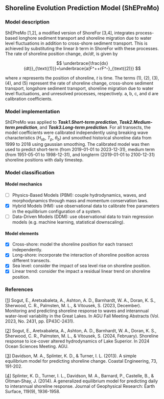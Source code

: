 ## Shoreline Evolution Prediction Model (ShEPreMo)
### Model description

ShEPreMo [1,2], a modified version of ShoreFor [3,4], integrates process-based longhore sediment transport and shoreline migration due to water level fluctuations in addition to cross-shore sediment transport. This is achieved by substituting the linear $b$ term in ShoreFor with these processes. The rate of shoreline position change, $dx/dt$, is given by

$$ \underbrace{\frac{dx}{dt}}_{\text{(1)}}=\underbrace{a(F^++rF^-}_{\text{(2)}} $$

where $x$ represents the position of shoreline, $t$ is time. The terms (1), (2), (3), (4), and (5) represent the rate of shoreline change, cross-shore sediment transport, longshore sediment transport, shoreline migration due to water level fluctuations, and unresolved processes, respectively. a, b, c, and d are calibration coefficients.


### Model implementation
ShEPreMo was applied to ***Task1.Short-term prediction***, ***Task2.Medium-term prediction***, and ***Task3.Long-term prediction***. For all transects, the model coefficients were calibrated independently using breaking wave characteristics ($H_{sb}$, $T_p$, $\theta_{b}$) and smoothed historical shoreline data from 1999 to 2018 using gaussian smoothing. The calibrated model was then used to predict short-term (from 2019-01-01 to 2023-12-31), medium term (from 1951-05-01 to 1998-12-31), and longterm (2019-01-01 to 2100-12-31) shoreline positions with daily timestep.

### Model classification
#### Model mechanics
- [ ] Physics-Based Models (PBM): couple hydrodynamics, waves, and morphodynamics through mass and momentum conservation laws.
- [x] Hybrid Models (HM): use observational data to calibrate free parameters in the equilibrium configuration of a system.
- [ ] Data-Driven Models (DDM): use observational data to train regression models (e.g. machine learning, statistical downscaling).
#### Model elements 
- [x] Cross-shore: model the shoreline position for each transect independently.
- [x] Long-shore: incorporate the interaction of shoreline position across different transects.
- [x] Sea level: consider the impact of sea level rise on shoreline position.
- [x] Linear trend: consider the impact a residual linear trend on shoreline position.

### References
[[1]()]
Sogut, E., Aretxabaleta, A., Ashton, A. D., Barnhardt, W. A., Doran, K. S., Sherwood, C. R., Palmsten, M. L., & Vitousek, S. (2023, December). Monitoring and predicting shoreline response to waves and interannual water-level variability in the Great Lakes. In AGU Fall Meeting Abstracts (Vol. 2023, No. 2431, pp. EP43C-2431).

[[2]()]
Sogut, E., Aretxabaleta, A., Ashton, A. D., Barnhardt, W. A., Doran, K. S., Sherwood, C. R., Palmsten, M. L., & Vitousek, S. (2024, February). Shoreline response to ice-cover altered hydrodynamics of Lake Superior. In 2024 Ocean Sciences Meeting. AGU.

[[3]()]
Davidson, M. A., Splinter, K. D., & Turner, I. L. (2013). A simple equilibrium model for predicting shoreline change. Coastal Engineering, 73, 191-202.

[[4]()]
Splinter, K. D., Turner, I. L., Davidson, M. A., Barnard, P., Castelle, B., & Oltman‐Shay, J. (2014). A generalized equilibrium model for predicting daily to interannual shoreline response. Journal of Geophysical Research: Earth Surface, 119(9), 1936-1958.
